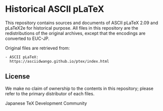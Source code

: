 # Historical ASCII pLaTeX

This repository contains sources and documents of
ASCII pLaTeX 2.09 and pLaTeX2e for historical purpose.
All files in this repository are the redistributions of
the original archives, except that the encodings are
converted to EUC-JP.

Original files are retrieved from:

    - ASCII pLaTeX:
      https://asciidwango.github.io/ptex/index.html

## License

We make no claim of ownership to the contents in this repository;
please refer to the primary distributor of each files.

Japanese TeX Development Community
